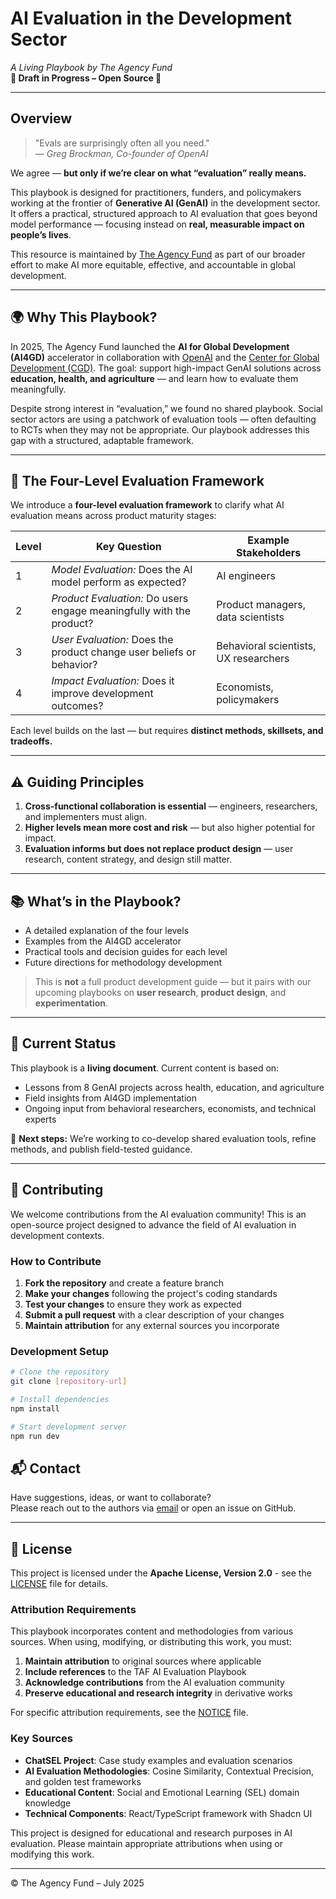 # AI Evaluation in the Development Sector  
*A Living Playbook by The Agency Fund*  
**🚧 Draft in Progress – Open Source 🚧**

---

## Overview

> "Evals are surprisingly often all you need."  
> — *Greg Brockman, Co-founder of OpenAI*

We agree — **but only if we’re clear on what “evaluation” really means.**

This playbook is designed for practitioners, funders, and policymakers working at the frontier of **Generative AI (GenAI)** in the development sector. It offers a practical, structured approach to AI evaluation that goes beyond model performance — focusing instead on **real, measurable impact on people’s lives**.

This resource is maintained by [The Agency Fund](https://agencyfund.org) as part of our broader effort to make AI more equitable, effective, and accountable in global development.

---

## 🌍 Why This Playbook?

In 2025, The Agency Fund launched the **AI for Global Development (AI4GD)** accelerator in collaboration with [OpenAI](https://openai.com) and the [Center for Global Development (CGD)](https://cgdev.org). The goal: support high-impact GenAI solutions across **education, health, and agriculture** — and learn how to evaluate them meaningfully.

Despite strong interest in “evaluation,” we found no shared playbook. Social sector actors are using a patchwork of evaluation tools — often defaulting to RCTs when they may not be appropriate. Our playbook addresses this gap with a structured, adaptable framework.

---

## 🧭 The Four-Level Evaluation Framework

We introduce a **four-level evaluation framework** to clarify what AI evaluation means across product maturity stages:

| Level | Key Question                                           | Example Stakeholders                   |
|-------|--------------------------------------------------------|----------------------------------------|
| 1     | *Model Evaluation:* Does the AI model perform as expected? | AI engineers                            |
| 2     | *Product Evaluation:* Do users engage meaningfully with the product? | Product managers, data scientists       |
| 3     | *User Evaluation:* Does the product change user beliefs or behavior? | Behavioral scientists, UX researchers   |
| 4     | *Impact Evaluation:* Does it improve development outcomes? | Economists, policymakers                |

Each level builds on the last — but requires **distinct methods, skillsets, and tradeoffs.**

---

## ⚠️ Guiding Principles

1. **Cross-functional collaboration is essential** — engineers, researchers, and implementers must align.
2. **Higher levels mean more cost and risk** — but also higher potential for impact.
3. **Evaluation informs but does not replace product design** — user research, content strategy, and design still matter.

---

## 📚 What’s in the Playbook?

- A detailed explanation of the four levels
- Examples from the AI4GD accelerator
- Practical tools and decision guides for each level
- Future directions for methodology development

> This is **not** a full product development guide — but it pairs with our upcoming playbooks on **user research**, **product design**, and **experimentation**.

---

## 🚧 Current Status

This playbook is a **living document**. Current content is based on:
- Lessons from 8 GenAI projects across health, education, and agriculture
- Field insights from AI4GD implementation
- Ongoing input from behavioral researchers, economists, and technical experts

🔄 **Next steps:** We’re working to co-develop shared evaluation tools, refine methods, and publish field-tested guidance.

---

## 🤝 Contributing

We welcome contributions from the AI evaluation community! This is an open-source project designed to advance the field of AI evaluation in development contexts.

### How to Contribute

1. **Fork the repository** and create a feature branch
2. **Make your changes** following the project's coding standards
3. **Test your changes** to ensure they work as expected
4. **Submit a pull request** with a clear description of your changes
5. **Maintain attribution** for any external sources you incorporate

### Development Setup

```bash
# Clone the repository
git clone [repository-url]

# Install dependencies
npm install

# Start development server
npm run dev
```

## 📬 Contact

Have suggestions, ideas, or want to collaborate?  
Please reach out to the authors via [email](https://eval.playbook.org.ai/authors) or open an issue on GitHub.

---

## 📄 License

This project is licensed under the **Apache License, Version 2.0** - see the [LICENSE](LICENSE) file for details.

### Attribution Requirements

This playbook incorporates content and methodologies from various sources. When using, modifying, or distributing this work, you must:

1. **Maintain attribution** to original sources where applicable
2. **Include references** to the TAF AI Evaluation Playbook
3. **Acknowledge contributions** from the AI evaluation community
4. **Preserve educational and research integrity** in derivative works

For specific attribution requirements, see the [NOTICE](NOTICE) file.

### Key Sources

- **ChatSEL Project**: Case study examples and evaluation scenarios
- **AI Evaluation Methodologies**: Cosine Similarity, Contextual Precision, and golden test frameworks
- **Educational Content**: Social and Emotional Learning (SEL) domain knowledge
- **Technical Components**: React/TypeScript framework with Shadcn UI

This project is designed for educational and research purposes in AI evaluation. Please maintain appropriate attributions when using or modifying this work.

---

© The Agency Fund – July 2025
